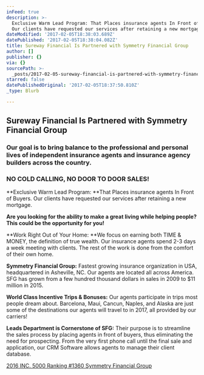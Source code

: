 ```yaml
---
inFeed: true
description: >-
  Exclusive Warm Lead Program: That Places insurance agents In Front of Buyers.
  Our clients have requested our services after retaining a new mortgage.
dateModified: '2017-02-05T18:38:03.689Z'
datePublished: '2017-02-05T18:38:04.082Z'
title: Sureway Financial Is Partnered with Symmetry Financial Group
author: []
publisher: {}
via: {}
sourcePath: >-
  _posts/2017-02-05-sureway-financial-is-partnered-with-symmetry-financial-group.md
starred: false
datePublishedOriginal: '2017-02-05T18:37:50.810Z'
_type: Blurb

---
```

## **Sureway Financial Is Partnered with Symmetry Financial Group**

### Our goal is to bring balance to the professional and personal lives of independent insurance agents and insurance agency builders across the country.

### **NO COLD CALLING, NO DOOR TO DOOR SALES!**

**Exclusive Warm Lead Program: **That Places insurance agents In Front of Buyers. Our clients have requested our services after retaining a new mortgage.

**Are you looking for the ability to make a great living while helping people? This could be the opportunity for you!**

**Work Right Out of Your Home: **We focus on earning both TIME & MONEY, the definition of true wealth. Our insurance agents spend 2-3 days a week meeting with clients. The rest of the work is done from the comfort of their own home.

**Symmetry Financial Group:** Fastest growing insurance organization in USA, headquartered in Asheville, NC. Our agents are located all across America. SFG has grown from a few hundred thousand dollars in sales in 2009 to $11 million in 2015\.

**World Class Incentive Trips & Bonuses:** Our agents participate in trips most people dream about. Barcelona, Maui, Cancun, Naples, and Alaska are just some of the destinations our agents will travel to in 2017, all provided by our carriers!

**Leads Department is Cornerstone of SFG:** Their purpose is to streamline the sales process by placing agents in front of buyers, thus eliminating the need for prospecting. From the very first phone call until the final sale and application, our CRM Software allows agents to manage their client database.

[2016 INC. 5000 Ranking \#1360 Symmetry Financial Group][0]

[0]: http://www.inc.com/profile/symmetry-financial-group?cid=search